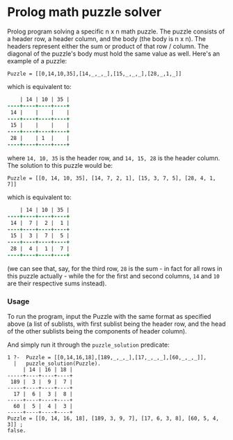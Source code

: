 # Prolog math puzzle solver
 Prolog program solving a specific n x n math puzzle.
 The puzzle consists of a header row, a header column, and the body (the body is n x n). The headers represent either the sum or product of
 that row / column. The diagonal of the puzzle's body must hold the same value as well. Here's an example of a puzzle:
 
 ```
 Puzzle = [[0,14,10,35],[14,_,_,_],[15,_,_,_],[28,_,1,_]]
 ```

 which is equivalent to:
 ```diff
     | 14 | 10 | 35 |
 ----+----+----+----+
  14 |    |    |    |
 ----+----+----+----+
  15 |    |    |    |
 ----+----+----+----+
  28 |    | 1  |    |
 ----+----+----+----+
 ```
 where `14, 10, 35` is the header row, and `14, 15, 28` is the header column. The solution to this puzzle would be:
 
 ```
 Puzzle = [[0, 14, 10, 35], [14, 7, 2, 1], [15, 3, 7, 5], [28, 4, 1, 7]]
 ```
 which is equivalent to:
 ```diff
     | 14 | 10 | 35 |
 ----+----+----+----+
  14 |  7 |  2 |  1 |
 ----+----+----+----+
  15 |  3 |  7 |  5 |
 ----+----+----+----+
  28 |  4 |  1 |  7 |
 ----+----+----+----+
 ```
 (we can see that, say, for the third row, `28` is the sum - in fact for all rows in this puzzle actually - while
 the for the first and second columns, `14` and `10` are their respective sums instead).
 
 ### Usage
 To run the program, input the Puzzle with the same format as specified above (a list of sublists, with first sublist being
 the header row, and the head of the other sublists being the components of header column).
 
 And simply run it through the `puzzle_solution` predicate:
 ```
 1 ?-  Puzzle = [[0,14,16,18],[189,_,_,_],[17,_,_,_],[60,_,_,_]],
   |   puzzle_solution(Puzzle).
      | 14 | 16 | 18 |
 -----+----+----+----+
  189 |  3 |  9 |  7 |
 -----+----+----+----+
   17 |  6 |  3 |  8 |
 -----+----+----+----+
   60 |  5 |  4 |  3 |
 -----+----+----+----+
 Puzzle = [[0, 14, 16, 18], [189, 3, 9, 7], [17, 6, 3, 8], [60, 5, 4, 3]] ;
 false.
 ```
